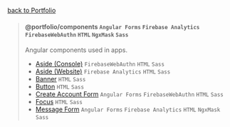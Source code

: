[back to Portfolio](../../README.md)

> #### @portfolio/components `Angular Forms` `Firebase Analytics` `FirebaseWebAuthn` `HTML` `NgxMask` `Sass`
>
> Angular components used in apps.
> - [Aside (Console)](src/lib/aside-console) `FirebaseWebAuthn` `HTML` `Sass`
> - [Aside (Website)](src/lib/aside-website) `Firebase Analytics` `HTML` `Sass`
> - [Banner](src/lib/banner) `HTML` `Sass`
> - [Button](src/lib/button) `HTML` `Sass`
> - [Create Account Form](src/lib/create-account-form) `Angular Forms` `FirebaseWebAuthn` `HTML` `Sass`
> - [Focus](src/lib/focus) `HTML` `Sass`
> - [Message Form](src/lib/message-form) `Angular Forms` `Firebase Analytics` `HTML` `NgxMask` `Sass`


